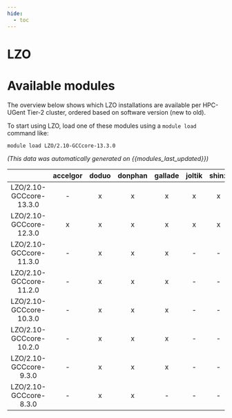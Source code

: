 ```yaml
---
hide:
  - toc
---
```


LZO
===

# Available modules


The overview below shows which LZO installations are available per HPC-UGent Tier-2 cluster, ordered based on software version (new to old).

To start using LZO, load one of these modules using a `module load` command like:

```shell
module load LZO/2.10-GCCcore-13.3.0
```

*(This data was automatically generated on {{modules_last_updated}})*  

| |accelgor|doduo|donphan|gallade|joltik|shinx|skitty|
| :---: | :---: | :---: | :---: | :---: | :---: | :---: | :---: |
|LZO/2.10-GCCcore-13.3.0|-|x|x|x|x|x|x|
|LZO/2.10-GCCcore-12.3.0|x|x|x|x|x|x|x|
|LZO/2.10-GCCcore-11.3.0|-|x|x|x|-|-|-|
|LZO/2.10-GCCcore-11.2.0|-|x|x|x|-|-|-|
|LZO/2.10-GCCcore-10.3.0|-|x|x|x|-|-|-|
|LZO/2.10-GCCcore-10.2.0|-|x|x|x|-|-|-|
|LZO/2.10-GCCcore-9.3.0|-|x|x|x|-|-|-|
|LZO/2.10-GCCcore-8.3.0|-|x|x|-|-|-|-|

